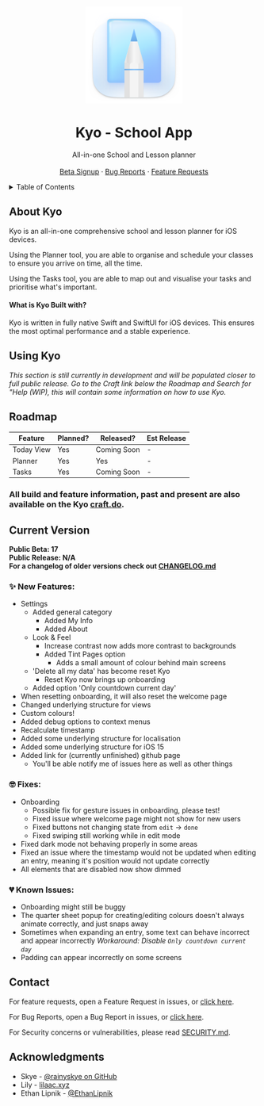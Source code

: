 <!-- Kyo Logo & Title -->
<br/>
<div align="center">
  <a href="https://github.com/AureliaApps/KyoNeoPublic">
    <img src="assets/logowo ;3.png" alt="Logo" width="196" height="196">
  </a>
  <h1 align="center">Kyo - School App</h3>
  <p align="center">
    All-in-one School and Lesson planner
    <br />
    <br />
    <a href="https://docs.google.com/forms/d/1NinLmmbEe3kLaupgTp2eWH6vM7NBExna42tVYwMhJvo">Beta Signup</a>
    ·
    <a href="https://github.com/AureliaApps/KyoNeoPublic/issues/new?assignees=Aeastr&labels=bug&template=bug_report.md&title=">Bug Reports</a>
    ·
    <a href="https://github.com/AureliaApps/KyoNeoPublic/issues/new?assignees=Aeastr&labels=feature&template=feature_request.md&title=">Feature Requests</a>
  </p>
</div>

<!-- Table of contents -->
<details>
  <summary>Table of Contents</summary>
  <ol>
    <li>
      <a href="#about-kyo">About Kyo</a>
      <ul>
        <li><a href="#what-is-kyo-built-with">What is Kyo Built with?</a></li>
      </ul>
    </li>
    <li>
      <a href="#getting-started">Getting Started</a>
      <ul>
        <li><a href="#prerequisites">Prerequisites</a></li>
        <li><a href="#installation">Installation</a></li>
      </ul>
    </li>
    <li><a href="#using-kyo">Using Kyo</a></li>
    <li><a href="#roadmap">Roadmap</a></li>
    <li><a href="#current-version">Current Version</a></li>
    <li><a href="#contact">Contact</a></li>
    <li><a href="#acknowledgments">Acknowledgments</a></li>
  </ol>
</details>

<!-- OLD TITLE
# Kyo - School App
### School Planner and Lesson Planner
-->

## About Kyo
Kyo is an all-in-one comprehensive school and lesson planner for iOS devices. 

Using the Planner tool, you are able to organise and schedule your classes to ensure you arrive on time, all the time. 

Using the Tasks tool, you are able to map out and visualise your tasks and prioritise what's important.

#### What is Kyo Built with?
Kyo is written in fully native Swift and SwiftUI for iOS devices. This ensures the most optimal performance and a stable experience.

## Using Kyo
*This section is still currently in development and will be populated closer to full public release. Go to the Craft link below the Roadmap and Search for "Help (WIP), this will contain some information on how to use Kyo.*

<!---
Add features that are coming soon or already implemented,
maybe even a release date/estimated release? :p
--->
## Roadmap
| Feature | Planned? | Released? | Est Release |
|---------|----------|-----------|-------------|
| Today View | Yes | Coming Soon | - |
| Planner | Yes | Yes | - |
| Tasks | Yes | Coming Soon | - |

### All build and feature information, past and present are also available on the Kyo [craft.do](https://www.craft.do/s/JKxsip1wINrS1v).

## Current Version
**Public Beta: 17** \
**Public Release: N/A** \
**For a changelog of older versions check out [CHANGELOG.md](https://github.com/AureliaApps/KyoNeoPublic/CHANGELOG.md)**

<!-- When Public Release is out, have a separate ISSUES.md file for known issues past and present in beta, and public builds. -->
### ✨ New Features:
- Settings
    - Added general category
        - Added My Info
        - Added About
    - Look & Feel
        - Increase contrast now adds more contrast to backgrounds
        - Added Tint Pages option
            - Adds a small amount of colour behind main screens
    - 'Delete all my data' has become reset Kyo
        - Reset Kyo now brings up onboarding
    - Added option 'Only countdown current day'
- When resetting onboarding, it will also reset the welcome page
- Changed underlying structure for views
- Custom colours!
- Added debug options to context menus
- Recalculate timestamp
- Added some underlying structure for localisation
- Added some underlying structure for iOS 15
- Added link for (currently unfinished) github page
    - You'll be able notify me of issues here as well as other things

### 🤓 Fixes:
- Onboarding
  - Possible fix for gesture issues in onboarding, please test!
  - Fixed issue where welcome page might not show for new users
  - Fixed buttons not changing state from `edit` -> `done`
  - Fixed swiping still working while in edit mode
- Fixed dark mode not behaving properly in some areas
- Fixed an issue where the timestamp would not be updated when editing an entry, meaning it's position would not update correctly
- All elements that are disabled now show dimmed

### 💔 Known Issues:
- Onboarding might still be buggy
- The quarter sheet popup for creating/editing colours doesn't always animate correctly, and just snaps away
- Sometimes when expanding an entry, some text can behave incorrect and appear incorrectly
*Workaround: Disable `Only countdown current day`*
- Padding can appear incorrectly on some screens

## Contact
For feature requests, open a Feature Request in issues, or [click here](https://github.com/AureliaApps/KyoNeoPublic/issues/new?assignees=Aeastr&labels=feature&template=feature_request.md&title=).

For Bug Reports, open a Bug Report in issues, or [click here](https://github.com/AureliaApps/KyoNeoPublic/issues/new?assignees=Aeastr&labels=bug&template=bug_report.md&title=).

For Security concerns or vulnerabilities, please read [SECURITY.md](https://github.com/AureliaApps/KyoNeoPublic/SECURITY.md).

## Acknowledgments
- Skye - [@rainyskye on GitHub](https://github.com/rainyskye)
- Lily - [lilaac.xyz](http://lilaac.xyz)
- Ethan Lipnik - [@EthanLipnik](https://twitter.com/EthanLipnik)
